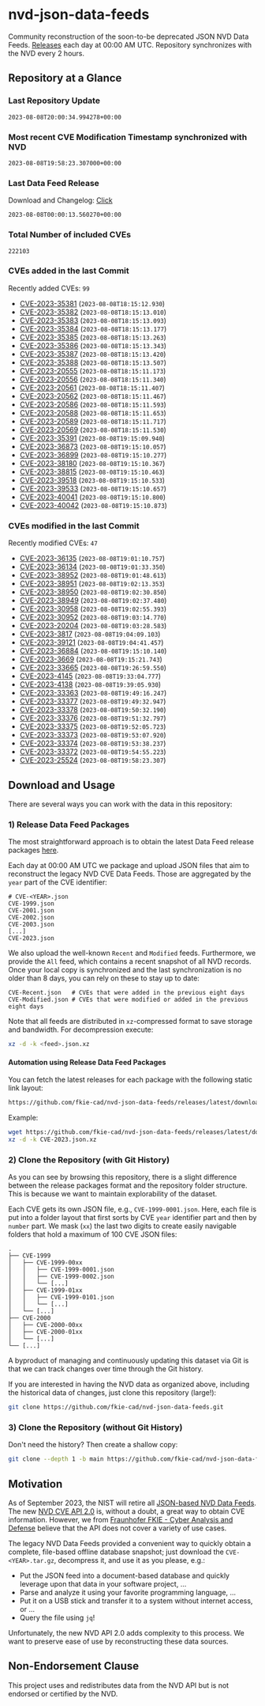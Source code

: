 # nvd-json-data-feeds

Community reconstruction of the soon-to-be deprecated JSON NVD Data Feeds. 
[Releases](https://github.com/fkie-cad/nvd-json-data-feeds/releases/latest) each day at 00:00 AM UTC.
Repository synchronizes with the NVD every 2 hours.

## Repository at a Glance

### Last Repository Update

```plain
2023-08-08T20:00:34.994278+00:00
```

### Most recent CVE Modification Timestamp synchronized with NVD

```plain
2023-08-08T19:58:23.307000+00:00
```

### Last Data Feed Release

Download and Changelog: [Click](https://github.com/fkie-cad/nvd-json-data-feeds/releases/latest)

```plain
2023-08-08T00:00:13.560270+00:00
```

### Total Number of included CVEs

```plain
222103
```

### CVEs added in the last Commit

Recently added CVEs: `99`

* [CVE-2023-35381](CVE-2023/CVE-2023-353xx/CVE-2023-35381.json) (`2023-08-08T18:15:12.930`)
* [CVE-2023-35382](CVE-2023/CVE-2023-353xx/CVE-2023-35382.json) (`2023-08-08T18:15:13.010`)
* [CVE-2023-35383](CVE-2023/CVE-2023-353xx/CVE-2023-35383.json) (`2023-08-08T18:15:13.093`)
* [CVE-2023-35384](CVE-2023/CVE-2023-353xx/CVE-2023-35384.json) (`2023-08-08T18:15:13.177`)
* [CVE-2023-35385](CVE-2023/CVE-2023-353xx/CVE-2023-35385.json) (`2023-08-08T18:15:13.263`)
* [CVE-2023-35386](CVE-2023/CVE-2023-353xx/CVE-2023-35386.json) (`2023-08-08T18:15:13.343`)
* [CVE-2023-35387](CVE-2023/CVE-2023-353xx/CVE-2023-35387.json) (`2023-08-08T18:15:13.420`)
* [CVE-2023-35388](CVE-2023/CVE-2023-353xx/CVE-2023-35388.json) (`2023-08-08T18:15:13.507`)
* [CVE-2023-20555](CVE-2023/CVE-2023-205xx/CVE-2023-20555.json) (`2023-08-08T18:15:11.173`)
* [CVE-2023-20556](CVE-2023/CVE-2023-205xx/CVE-2023-20556.json) (`2023-08-08T18:15:11.340`)
* [CVE-2023-20561](CVE-2023/CVE-2023-205xx/CVE-2023-20561.json) (`2023-08-08T18:15:11.407`)
* [CVE-2023-20562](CVE-2023/CVE-2023-205xx/CVE-2023-20562.json) (`2023-08-08T18:15:11.467`)
* [CVE-2023-20586](CVE-2023/CVE-2023-205xx/CVE-2023-20586.json) (`2023-08-08T18:15:11.593`)
* [CVE-2023-20588](CVE-2023/CVE-2023-205xx/CVE-2023-20588.json) (`2023-08-08T18:15:11.653`)
* [CVE-2023-20589](CVE-2023/CVE-2023-205xx/CVE-2023-20589.json) (`2023-08-08T18:15:11.717`)
* [CVE-2023-20569](CVE-2023/CVE-2023-205xx/CVE-2023-20569.json) (`2023-08-08T18:15:11.530`)
* [CVE-2023-35391](CVE-2023/CVE-2023-353xx/CVE-2023-35391.json) (`2023-08-08T19:15:09.940`)
* [CVE-2023-36873](CVE-2023/CVE-2023-368xx/CVE-2023-36873.json) (`2023-08-08T19:15:10.057`)
* [CVE-2023-36899](CVE-2023/CVE-2023-368xx/CVE-2023-36899.json) (`2023-08-08T19:15:10.277`)
* [CVE-2023-38180](CVE-2023/CVE-2023-381xx/CVE-2023-38180.json) (`2023-08-08T19:15:10.367`)
* [CVE-2023-38815](CVE-2023/CVE-2023-388xx/CVE-2023-38815.json) (`2023-08-08T19:15:10.463`)
* [CVE-2023-39518](CVE-2023/CVE-2023-395xx/CVE-2023-39518.json) (`2023-08-08T19:15:10.533`)
* [CVE-2023-39533](CVE-2023/CVE-2023-395xx/CVE-2023-39533.json) (`2023-08-08T19:15:10.657`)
* [CVE-2023-40041](CVE-2023/CVE-2023-400xx/CVE-2023-40041.json) (`2023-08-08T19:15:10.800`)
* [CVE-2023-40042](CVE-2023/CVE-2023-400xx/CVE-2023-40042.json) (`2023-08-08T19:15:10.873`)


### CVEs modified in the last Commit

Recently modified CVEs: `47`

* [CVE-2023-36135](CVE-2023/CVE-2023-361xx/CVE-2023-36135.json) (`2023-08-08T19:01:10.757`)
* [CVE-2023-36134](CVE-2023/CVE-2023-361xx/CVE-2023-36134.json) (`2023-08-08T19:01:33.350`)
* [CVE-2023-38952](CVE-2023/CVE-2023-389xx/CVE-2023-38952.json) (`2023-08-08T19:01:48.613`)
* [CVE-2023-38951](CVE-2023/CVE-2023-389xx/CVE-2023-38951.json) (`2023-08-08T19:02:13.353`)
* [CVE-2023-38950](CVE-2023/CVE-2023-389xx/CVE-2023-38950.json) (`2023-08-08T19:02:30.850`)
* [CVE-2023-38949](CVE-2023/CVE-2023-389xx/CVE-2023-38949.json) (`2023-08-08T19:02:37.480`)
* [CVE-2023-30958](CVE-2023/CVE-2023-309xx/CVE-2023-30958.json) (`2023-08-08T19:02:55.393`)
* [CVE-2023-30952](CVE-2023/CVE-2023-309xx/CVE-2023-30952.json) (`2023-08-08T19:03:14.770`)
* [CVE-2023-20204](CVE-2023/CVE-2023-202xx/CVE-2023-20204.json) (`2023-08-08T19:03:28.583`)
* [CVE-2023-3817](CVE-2023/CVE-2023-38xx/CVE-2023-3817.json) (`2023-08-08T19:04:09.103`)
* [CVE-2023-39121](CVE-2023/CVE-2023-391xx/CVE-2023-39121.json) (`2023-08-08T19:04:41.457`)
* [CVE-2023-36884](CVE-2023/CVE-2023-368xx/CVE-2023-36884.json) (`2023-08-08T19:15:10.140`)
* [CVE-2023-3669](CVE-2023/CVE-2023-36xx/CVE-2023-3669.json) (`2023-08-08T19:15:21.743`)
* [CVE-2023-33665](CVE-2023/CVE-2023-336xx/CVE-2023-33665.json) (`2023-08-08T19:26:59.550`)
* [CVE-2023-4145](CVE-2023/CVE-2023-41xx/CVE-2023-4145.json) (`2023-08-08T19:33:04.777`)
* [CVE-2023-4138](CVE-2023/CVE-2023-41xx/CVE-2023-4138.json) (`2023-08-08T19:39:05.930`)
* [CVE-2023-33363](CVE-2023/CVE-2023-333xx/CVE-2023-33363.json) (`2023-08-08T19:49:16.247`)
* [CVE-2023-33377](CVE-2023/CVE-2023-333xx/CVE-2023-33377.json) (`2023-08-08T19:49:32.947`)
* [CVE-2023-33378](CVE-2023/CVE-2023-333xx/CVE-2023-33378.json) (`2023-08-08T19:50:32.190`)
* [CVE-2023-33376](CVE-2023/CVE-2023-333xx/CVE-2023-33376.json) (`2023-08-08T19:51:32.797`)
* [CVE-2023-33375](CVE-2023/CVE-2023-333xx/CVE-2023-33375.json) (`2023-08-08T19:52:05.723`)
* [CVE-2023-33373](CVE-2023/CVE-2023-333xx/CVE-2023-33373.json) (`2023-08-08T19:53:07.920`)
* [CVE-2023-33374](CVE-2023/CVE-2023-333xx/CVE-2023-33374.json) (`2023-08-08T19:53:38.237`)
* [CVE-2023-33372](CVE-2023/CVE-2023-333xx/CVE-2023-33372.json) (`2023-08-08T19:54:55.223`)
* [CVE-2023-25524](CVE-2023/CVE-2023-255xx/CVE-2023-25524.json) (`2023-08-08T19:58:23.307`)


## Download and Usage

There are several ways you can work with the data in this repository:

### 1) Release Data Feed Packages

The most straightforward approach is to obtain the latest Data Feed release packages [here](https://github.com/fkie-cad/nvd-json-data-feeds/releases/latest).

Each day at 00:00 AM UTC we package and upload JSON files that aim to reconstruct the legacy NVD CVE Data Feeds.
Those are aggregated by the `year` part of the CVE identifier:

```
# CVE-<YEAR>.json
CVE-1999.json
CVE-2001.json
CVE-2002.json
CVE-2003.json
[...]
CVE-2023.json
```

We also upload the well-known `Recent` and `Modified` feeds.
Furthermore, we provide the `All` feed, which contains a recent snapshot of all NVD records.
Once your local copy is synchronized and the last synchronization is no older than 8 days, you can rely on these to stay up to date:

```plain
CVE-Recent.json   # CVEs that were added in the previous eight days
CVE-Modified.json # CVEs that were modified or added in the previous eight days
```

Note that all feeds are distributed in `xz`-compressed format to save storage and bandwidth.
For decompression execute:

```sh
xz -d -k <feed>.json.xz
```


#### Automation using Release Data Feed Packages

You can fetch the latest releases for each package with the following static link layout:

```sh
https://github.com/fkie-cad/nvd-json-data-feeds/releases/latest/download/CVE-<YEAR>.json.xz
```

Example:

```sh
wget https://github.com/fkie-cad/nvd-json-data-feeds/releases/latest/download/CVE-2023.json.xz
xz -d -k CVE-2023.json.xz
```

### 2) Clone the Repository (with Git History)

As you can see by browsing this repository, there is a slight difference between the release packages format and the repository folder structure.
This is because we want to maintain explorability of the dataset.

Each CVE gets its own JSON file, e.g., `CVE-1999-0001.json`.
Here, each file is put into a folder layout that first sorts by CVE `year` identifier part and then by `number` part.
We mask (`xx`) the last two digits to create easily navigable folders that hold a maximum of 100 CVE JSON files:

```plain
.
├── CVE-1999
│   ├── CVE-1999-00xx
│   │   ├── CVE-1999-0001.json
│   │   ├── CVE-1999-0002.json
│   │   └── [...]
│   ├── CVE-1999-01xx
│   │   ├── CVE-1999-0101.json
│   │   └── [...]
│   └── [...]
├── CVE-2000
│   ├── CVE-2000-00xx
│   ├── CVE-2000-01xx
│   └── [...]
└── [...]
```

A byproduct of managing and continuously updating this dataset via Git is that we can track changes over time through the Git history.

If you are interested in having the NVD data as organized above, including the historical data of changes, just clone this repository (large!):

```sh
git clone https://github.com/fkie-cad/nvd-json-data-feeds.git
```

### 3) Clone the Repository (without Git History)

Don't need the history? Then create a shallow copy:

```sh
git clone --depth 1 -b main https://github.com/fkie-cad/nvd-json-data-feeds.git
```

## Motivation

As of September 2023, the NIST will retire all [JSON-based NVD Data Feeds](https://nvd.nist.gov/vuln/data-feeds#divRetirementBanner-1).
The new [NVD CVE API 2.0](https://nvd.nist.gov/developers/vulnerabilities) is, without a doubt, a great way to obtain CVE information.
However, we from [Fraunhofer FKIE - Cyber Analysis and Defense](https://www.fkie.fraunhofer.de/en/departments/cad.html) believe that the API does not cover a variety of use cases.

The legacy NVD Data Feeds provided a convenient way to quickly obtain a complete, file-based offline database snapshot; just download the `CVE-<YEAR>.tar.gz`, decompress it, and use it as you please, e.g.:

* Put the JSON feed into a document-based database and quickly leverage upon that data in your software project, ...
* Parse and analyze it using your favorite programming language, ...
* Put it on a USB stick and transfer it to a system without internet access, or ...
* Query the file using `jq`!

Unfortunately, the new NVD API 2.0 adds complexity to this process.
We want to preserve ease of use by reconstructing these data sources.

## Non-Endorsement Clause

This project uses and redistributes data from the NVD API but is not endorsed or certified by the NVD.